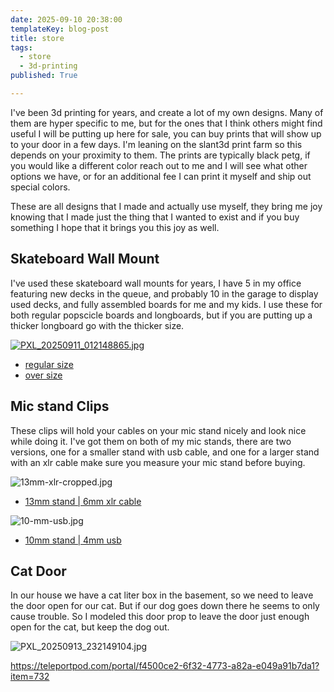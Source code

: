 ```yaml
---
date: 2025-09-10 20:38:00
templateKey: blog-post
title: store
tags:
  - store
  - 3d-printing
published: True

---
```


I've been 3d printing for years, and create a lot of my own designs.  Many of
them are hyper specific to me, but for the ones that I think others might find
useful I will be putting up here for sale, you can buy prints that will show up
to your door in a few days.  I'm leaning on the slant3d print farm so this
depends on your proximity to them.  The prints are typically black petg, if you
would like a different color reach out to me and I will see what other options
we have, or for an additional fee I can print it myself and ship out
special colors.

These are all designs that I made and actually use myself, they bring me joy
knowing that I made just the thing that I wanted to exist and if you buy
something I hope that it brings you this joy as well.

## Skateboard Wall Mount

I've used these skateboard wall mounts for years, I have 5 in my office
featuring new decks in the queue, and probably 10 in the garage to display used
decks, and fully assembled boards for me and my kids.  I use these for both
regular popscicle boards and longboards, but if you are putting up a thicker
longboard go with the thicker size.

[![PXL_20250911_012148865.jpg](https://dropper.wayl.one/api/file/f2654443-fd69-48a8-a151-0199d053b5a6.jpg)](https://teleportpod.com/portal/a47fd522-d265-43b9-a8b0-8fa2395f7c46?item=588)

* [regular size](https://teleportpod.com/portal/a47fd522-d265-43b9-a8b0-8fa2395f7c46?item=588)
* [over size](https://teleportpod.com/portal/c6a85018-4ed3-4a34-98f3-cfb660d64bf5?item=589)

## Mic stand Clips

These clips will hold your cables on your mic stand nicely and look nice while
doing it.  I've got them on both of my mic stands, there are two versions, one
for a smaller stand with usb cable, and one for a larger stand with an xlr
  cable make sure you measure your mic stand before buying.

![13mm-xlr-cropped.jpg](https://dropper.wayl.one/api/file/5d6967bf-63cd-40d8-9d71-03eb90cc3fdd.jpg)

* [13mm stand | 6mm xlr cable](https://teleportpod.com/portal/0bf5a12c-47f3-4472-a3f7-70206546c3ec?item=618)

![10-mm-usb.jpg](https://dropper.wayl.one/api/file/95717ce4-600a-4fd0-877a-8e926414e815.jpg)

* [10mm stand | 4mm usb ](https://teleportpod.com/portal/8ebe3274-6445-44e9-b68e-0b4897e23e4a?item=619)


## Cat Door

In our house we have a cat liter box in the basement, so we need to leave the
door open for our cat.  But if our dog goes down there he seems to only cause
trouble.  So I modeled this door prop to leave the door just enough open for
the cat, but keep the dog out.

![PXL_20250913_232149104.jpg](https://dropper.wayl.one/api/file/01a33e73-7bdc-4bfe-842e-d83d77c856d2.jpg)

https://teleportpod.com/portal/f4500ce2-6f32-4773-a82a-e049a91b7da1?item=732
